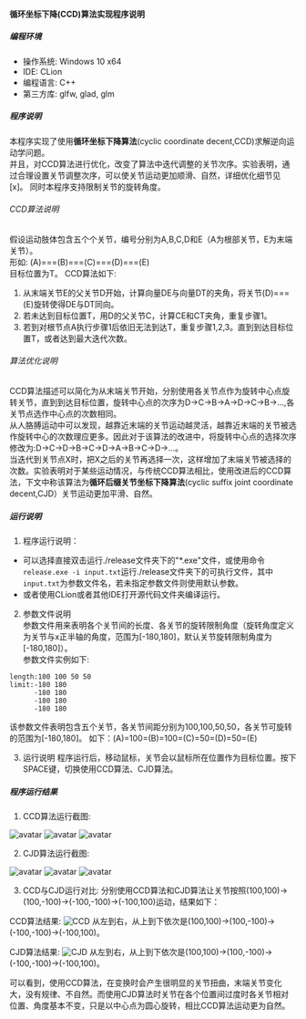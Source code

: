 #### 循环坐标下降(CCD)算法实现程序说明
##### 编程环境
* 操作系统: Windows 10 x64
* IDE: CLion
* 编程语言: C++
* 第三方库: glfw, glad, glm

##### 程序说明
本程序实现了使用**循环坐标下降算法**(cyclic coordinate decent,CCD)求解逆向运动学问题。  
并且，对CCD算法进行优化，改变了算法中迭代调整的关节次序。实验表明，通过合理设置关节调整次序，可以使关节运动更加顺滑、自然，详细优化细节见[x]。
同时本程序支持限制关节的旋转角度。
###### CCD算法说明
假设运动肢体包含五个个关节，编号分别为A,B,C,D和E（A为根部关节，E为末端关节）。  
形如: (A)===(B)===(C)===(D)===(E)  
目标位置为T。
CCD算法如下:
1. 从末端关节E的父关节D开始，计算向量DE与向量DT的夹角，将关节(D)===(E)旋转使得DE与DT同向。
2. 若未达到目标位置T，用D的父关节C，计算CE和CT夹角，重复步骤1。
3. 若到对根节点A执行步骤1后依旧无法到达T，重复步骤1,2,3。直到到达目标位置T，或者达到最大迭代次数。

###### 算法优化说明
CCD算法描述可以简化为从末端关节开始，分别使用各关节点作为旋转中心点旋转关节，直到到达目标位置，旋转中心点的次序为D->C->B->A->D->C->B->...,各关节点选作中心点的次数相同。  
从人胳膊运动中可以发现，越靠近末端的关节运动越灵活，越靠近末端的关节被选作旋转中心的次数理应更多。因此对于该算法的改进中，将旋转中心点的选择次序修改为:D->C->D->B->C->D->A->B->C->D->...。  
当迭代到关节点X时，把X之后的关节再选择一次，这样增加了末端关节被选择的次数。实验表明对于某些运动情况，与传统CCD算法相比，使用改进后的CCD算法，下文中称该算法为**循环后缀关节坐标下降算法**(cyclic suffix joint coordinate decent,CJD）关节运动更加平滑、自然。
##### 运行说明
1. 程序运行说明：
* 可以选择直接双击运行./release文件夹下的"*.exe"文件，或使用命令```release.exe -i input.txt```运行./release文件夹下的可执行文件，其中```input.txt```为参数文件名，若未指定参数文件则使用默认参数。
* 或者使用CLion或者其他IDE打开源代码文件夹编译运行。

2. 参数文件说明  
   参数文件用来表明各个关节间的长度、各关节的旋转限制角度（旋转角度定义为关节与x正半轴的角度，范围为[-180,180]，默认关节旋转限制角度为[-180,180]）。  
   参数文件实例如下:
```
length:100 100 50 50
limit:-180 180
      -180 180
      -180 180
      -180 180
```
该参数文件表明包含五个关节，各关节间距分别为100,100,50,50，各关节可旋转的范围为[-180,180]。
如下：(A)=100=(B)=100=(C)=50=(D)=50=(E)

3. 运行说明
   程序运行后，移动鼠标，关节会以鼠标所在位置作为目标位置。按下SPACE键，切换使用CCD算法、CJD算法。

##### 程序运行结果
1. CCD算法运行截图:

![avatar](./img/ccd1.jpg)
![avatar](./img/ccd2.jpg)
![avatar](./img/ccd3.jpg)

2. CJD算法运行截图:

![avatar](./img/cjd1.jpg)
![avatar](./img/cjd2.jpg)
![avatar](./img/cjd3.jpg)

3. CCD与CJD运行对比:
   分别使用CCD算法和CJD算法让关节按照(100,100)->(100,-100)->(-100,-100)->(-100,100)运动，结果如下：

CCD算法结果:
![CCD](./img/ccd.png)
从左到右，从上到下依次是(100,100)->(100,-100)->(-100,-100)->(-100,100)。

CJD算法结果:
![CJD](./img/cjd.png)
从左到右，从上到下依次是(100,100)->(100,-100)->(-100,-100)->(-100,100)。

可以看到，使用CCD算法，在变换时会产生很明显的关节扭曲，末端关节变化大，没有规律、不自然。而使用CJD算法时关节在各个位置间过度时各关节相对位置、角度基本不变，只是以中心点为圆心旋转，相比CCD算法运动更为自然。